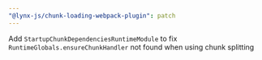 ```yaml
---
"@lynx-js/chunk-loading-webpack-plugin": patch
---
```


Add `StartupChunkDependenciesRuntimeModule` to fix `RuntimeGlobals.ensureChunkHandler` not found when using chunk splitting
